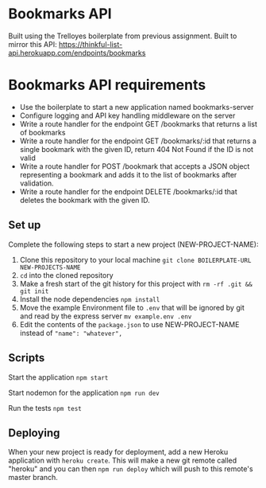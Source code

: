 # Bookmarks API

Built using the Trelloyes boilerplate from previous assignment. Built to mirror this API: https://thinkful-list-api.herokuapp.com/endpoints/bookmarks

# Bookmarks API requirements

- Use the boilerplate to start a new application named bookmarks-server
- Configure logging and API key handling middleware on the server
- Write a route handler for the endpoint GET /bookmarks that returns a list of bookmarks
- Write a route handler for the endpoint GET /bookmarks/:id that returns a single 
bookmark with the given ID, return 404 Not Found if the ID is not valid
- Write a route handler for POST /bookmark that accepts a JSON object representing a 
bookmark and adds it to the list of bookmarks after validation.
- Write a route handler for the endpoint DELETE /bookmarks/:id that deletes the bookmark with the given ID.

## Set up

Complete the following steps to start a new project (NEW-PROJECT-NAME):

1. Clone this repository to your local machine `git clone BOILERPLATE-URL NEW-PROJECTS-NAME`
2. `cd` into the cloned repository
3. Make a fresh start of the git history for this project with `rm -rf .git && git init`
4. Install the node dependencies `npm install`
5. Move the example Environment file to `.env` that will be ignored by git and read by the express server `mv example.env .env`
6. Edit the contents of the `package.json` to use NEW-PROJECT-NAME instead of `"name": "whatever",`

## Scripts

Start the application `npm start`

Start nodemon for the application `npm run dev`

Run the tests `npm test`

## Deploying

When your new project is ready for deployment, add a new Heroku application with `heroku create`. This will make a new git remote called "heroku" and you can then `npm run deploy` which will push to this remote's master branch.